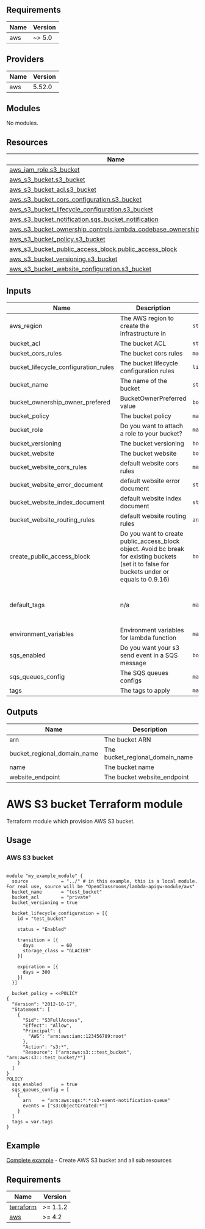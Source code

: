 <!-- BEGIN_TF_DOCS -->
## Requirements

| Name | Version |
|------|---------|
| aws | ~> 5.0 |

## Providers

| Name | Version |
|------|---------|
| aws | 5.52.0 |

## Modules

No modules.

## Resources

| Name | Type |
|------|------|
| [aws_iam_role.s3_bucket](https://registry.terraform.io/providers/hashicorp/aws/latest/docs/resources/iam_role) | resource |
| [aws_s3_bucket.s3_bucket](https://registry.terraform.io/providers/hashicorp/aws/latest/docs/resources/s3_bucket) | resource |
| [aws_s3_bucket_acl.s3_bucket](https://registry.terraform.io/providers/hashicorp/aws/latest/docs/resources/s3_bucket_acl) | resource |
| [aws_s3_bucket_cors_configuration.s3_bucket](https://registry.terraform.io/providers/hashicorp/aws/latest/docs/resources/s3_bucket_cors_configuration) | resource |
| [aws_s3_bucket_lifecycle_configuration.s3_bucket](https://registry.terraform.io/providers/hashicorp/aws/latest/docs/resources/s3_bucket_lifecycle_configuration) | resource |
| [aws_s3_bucket_notification.sqs_bucket_notification](https://registry.terraform.io/providers/hashicorp/aws/latest/docs/resources/s3_bucket_notification) | resource |
| [aws_s3_bucket_ownership_controls.lambda_codebase_ownership_control](https://registry.terraform.io/providers/hashicorp/aws/latest/docs/resources/s3_bucket_ownership_controls) | resource |
| [aws_s3_bucket_policy.s3_bucket](https://registry.terraform.io/providers/hashicorp/aws/latest/docs/resources/s3_bucket_policy) | resource |
| [aws_s3_bucket_public_access_block.public_access_block](https://registry.terraform.io/providers/hashicorp/aws/latest/docs/resources/s3_bucket_public_access_block) | resource |
| [aws_s3_bucket_versioning.s3_bucket](https://registry.terraform.io/providers/hashicorp/aws/latest/docs/resources/s3_bucket_versioning) | resource |
| [aws_s3_bucket_website_configuration.s3_bucket](https://registry.terraform.io/providers/hashicorp/aws/latest/docs/resources/s3_bucket_website_configuration) | resource |

## Inputs

| Name | Description | Type | Default | Required |
|------|-------------|------|---------|:--------:|
| aws\_region | The AWS region to create the infrastructure in | `string` | `"eu-west-3"` | no |
| bucket\_acl | The bucket ACL | `string` | `"private"` | no |
| bucket\_cors\_rules | The bucket cors rules | `map` | `{}` | no |
| bucket\_lifecycle\_configuration\_rules | The bucket lifecycle configuration rules | `list` | `[]` | no |
| bucket\_name | The name of the bucket | `string` | `"hello"` | no |
| bucket\_ownership\_owner\_prefered | BucketOwnerPreferred value | `bool` | `true` | no |
| bucket\_policy | The bucket policy | `map` | `{}` | no |
| bucket\_role | Do you want to attach a role to your bucket? | `map(any)` | `{}` | no |
| bucket\_versioning | The bucket versioning | `bool` | `false` | no |
| bucket\_website | The bucket website | `bool` | `false` | no |
| bucket\_website\_cors\_rules | default website cors rules | `map(any)` | `{}` | no |
| bucket\_website\_error\_document | default website error document | `string` | `"error.html"` | no |
| bucket\_website\_index\_document | default website index document | `string` | `"index.html"` | no |
| bucket\_website\_routing\_rules | default website routing rules | `any` | `{}` | no |
| create\_public\_access\_block | Do you want to create public\_access\_block object. Avoid bc break for existing buckets (set it to false for buckets under or equals to 0.9.16) | `bool` | `true` | no |
| default\_tags | n/a | `map(string)` | <pre>{<br>  "deployed_by": "terraform",<br>  "module_github_repo": "https://github.com/OpenClassrooms/terraform-aws-s3-bucket-module",<br>  "stack": "infra"<br>}</pre> | no |
| environment\_variables | Environment variables for lambda function | `map(any)` | `{}` | no |
| sqs\_enabled | Do you want your s3 send event in a SQS message | `bool` | `false` | no |
| sqs\_queues\_config | The SQS queues configs | `map` | `{}` | no |
| tags | The tags to apply | `map(string)` | `{}` | no |

## Outputs

| Name | Description |
|------|-------------|
| arn | The bucket ARN |
| bucket\_regional\_domain\_name | The bucket\_regional\_domain\_name |
| name | The bucket name |
| website\_endpoint | The bucket website\_endpoint |

# AWS S3 bucket Terraform module

Terraform module which provision AWS S3 bucket.

## Usage

### AWS S3 bucket

```hcl

module "my_example_module" {
  source            = "../" # in this example, this is a local module. For real use, source will be "OpenClassrooms/lambda-apigw-module/aws"
  bucket_name       = "test_bucket"
  bucket_acl        = "private"
  bucket_versioning = true

  bucket_lifecycle_configuration = [{
    id = "test_bucket"

    status = "Enabled"

    transition = [{
      days          = 60
      storage_class = "GLACIER"
    }]

    expiration = [{
      days = 300
    }]
  }]

  bucket_policy = <<POLICY
{
  "Version": "2012-10-17",
  "Statement": [
    {
      "Sid": "S3FullAccess",
      "Effect": "Allow",
      "Principal": {
        "AWS": "arn:aws:iam::123456789:root"
      },
      "Action": "s3:*",
      "Resource": ["arn:aws:s3:::test_bucket", "arn:aws:s3:::test_bucket/*"]
    }
  ]
}
POLICY
  sqs_enabled       = true
  sqs_queues_config = [
    {
      arn    = "arn:aws:sqs:*:*:s3-event-notification-queue"
      events = ["s3:ObjectCreated:*"]
    }
  ]
  tags = var.tags
}

```

## Example

[Complete example](https://github.com/OpenClassrooms/terraform-aws-s3-bucket-module/blob/master/example/main.tf) - Create AWS S3 bucket and all sub resources

## Requirements

| Name                                                                     | Version  |
| ------------------------------------------------------------------------ | -------- |
| [terraform](#requirement\_terraform)                                     | >= 1.1.2 |
| [aws](#requirement\_aws)                                                 | >= 4.2   |
<!-- END_TF_DOCS -->